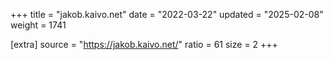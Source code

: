 +++
title = "jakob.kaivo.net"
date = "2022-03-22"
updated = "2025-02-08"
weight = 1741

[extra]
source = "https://jakob.kaivo.net/"
ratio = 61
size = 2
+++

